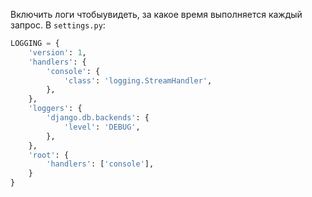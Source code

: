 Включить логи чтобыувидеть, за какое время выполняется каждый запрос.
В `settings.py`:
```python
LOGGING = {
    'version': 1,
    'handlers': {
        'console': {
            'class': 'logging.StreamHandler',
        },
    },
    'loggers': {
        'django.db.backends': {
            'level': 'DEBUG',
        },
    },
    'root': {
        'handlers': ['console'],
    }
}
```